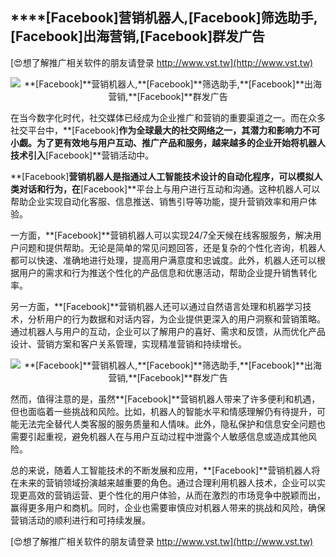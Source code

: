 ## ****[Facebook]**营销机器人,**[Facebook]**筛选助手,**[Facebook]**出海营销,**[Facebook]**群发广告**

[😍想了解推广相关软件的朋友请登录 http://www.vst.tw](http://www.vst.tw)

 <center><img src="https://vst.tw/MP4/tuiguang/png/1.png" alt="**[Facebook]**营销机器人,**[Facebook]**筛选助手,**[Facebook]**出海营销,**[Facebook]**群发广告"></center>

在当今数字化时代，社交媒体已经成为企业推广和营销的重要渠道之一。而在众多社交平台中，**[Facebook]**作为全球最大的社交网络之一，其潜力和影响力不可小觑。为了更有效地与用户互动、推广产品和服务，越来越多的企业开始将机器人技术引入**[Facebook]**营销活动中。

**[Facebook]**营销机器人是指通过人工智能技术设计的自动化程序，可以模拟人类对话和行为，在**[Facebook]**平台上与用户进行互动和沟通。这种机器人可以帮助企业实现自动化客服、信息推送、销售引导等功能，提升营销效率和用户体验。

一方面，**[Facebook]**营销机器人可以实现24/7全天候在线客服服务，解决用户问题和提供帮助。无论是简单的常见问题回答，还是复杂的个性化咨询，机器人都可以快速、准确地进行处理，提高用户满意度和忠诚度。此外，机器人还可以根据用户的需求和行为推送个性化的产品信息和优惠活动，帮助企业提升销售转化率。

另一方面，**[Facebook]**营销机器人还可以通过自然语言处理和机器学习技术，分析用户的行为数据和对话内容，为企业提供更深入的用户洞察和营销策略。通过机器人与用户的互动，企业可以了解用户的喜好、需求和反馈，从而优化产品设计、营销方案和客户关系管理，实现精准营销和持续增长。

 <center><img src="https://vst.tw/MP4/tuiguang/png/8.png" alt="**[Facebook]**营销机器人,**[Facebook]**筛选助手,**[Facebook]**出海营销,**[Facebook]**群发广告"></center>

然而，值得注意的是，虽然**[Facebook]**营销机器人带来了许多便利和机遇，但也面临着一些挑战和风险。比如，机器人的智能水平和情感理解仍有待提升，可能无法完全替代人类客服的服务质量和人情味。此外，隐私保护和信息安全问题也需要引起重视，避免机器人在与用户互动过程中泄露个人敏感信息或造成其他风险。

总的来说，随着人工智能技术的不断发展和应用，**[Facebook]**营销机器人将在未来的营销领域扮演越来越重要的角色。通过合理利用机器人技术，企业可以实现更高效的营销运营、更个性化的用户体验，从而在激烈的市场竞争中脱颖而出，赢得更多用户和商机。同时，企业也需要审慎应对机器人带来的挑战和风险，确保营销活动的顺利进行和可持续发展。

[😍想了解推广相关软件的朋友请登录 http://www.vst.tw](http://www.vst.tw)




